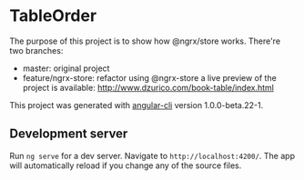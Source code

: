 # TableOrder
The purpose of this project is to show how @ngrx/store works.
There're two branches:
- master: original project
- feature/ngrx-store: refactor using @ngrx-store
a live preview of the project is available: http://www.dzurico.com/book-table/index.html

This project was generated with [angular-cli](https://github.com/angular/angular-cli) version 1.0.0-beta.22-1.

## Development server
Run `ng serve` for a dev server. Navigate to `http://localhost:4200/`. The app will automatically reload if you change any of the source files.

